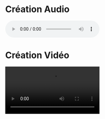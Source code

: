 # Création Audio
<audio controls>
	<source src="/resources/MUS1010-Projet1_LangloisOlivier.mp3" type="audio/mp3">
</audio>


# Création Vidéo
<video controls>
	<source src="/resources/MUS1010-Projet2_LangloisOlivier.mp4" type="video/mp4">
</video>
